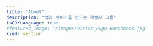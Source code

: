 ```yaml
---
title: "About"
description: "앱과 서비스를 만드는 개발자 그룹"
isCJKLanguage: true
#featured_image: '/images/Victor_Hugo-Hunchback.jpg'
kind: section
---
```


